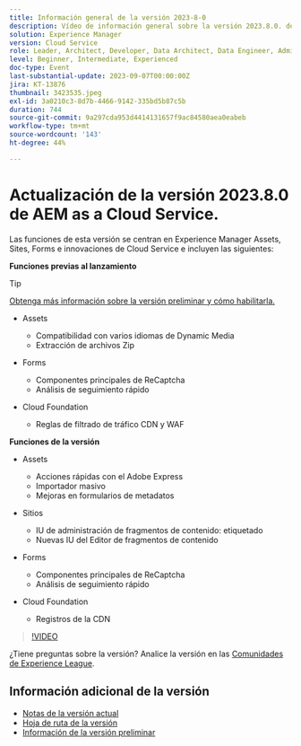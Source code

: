 ```yaml
---
title: Información general de la versión 2023-8-0
description: Vídeo de información general sobre la versión 2023.8.0. de Adobe Experience Manager as a Cloud Service
solution: Experience Manager
version: Cloud Service
role: Leader, Architect, Developer, Data Architect, Data Engineer, Admin, User
level: Beginner, Intermediate, Experienced
doc-type: Event
last-substantial-update: 2023-09-07T00:00:00Z
jira: KT-13876
thumbnail: 3423535.jpeg
exl-id: 3a0210c3-8d7b-4466-9142-335bd5b87c5b
duration: 744
source-git-commit: 9a297cda953d4414131657f9ac84580aea0eabeb
workflow-type: tm+mt
source-wordcount: '143'
ht-degree: 44%

---
```


# Actualización de la versión 2023.8.0 de AEM as a Cloud Service.

Las funciones de esta versión se centran en Experience Manager Assets, Sites, Forms e innovaciones de Cloud Service e incluyen las siguientes:

**Funciones previas al lanzamiento**

>[!TIP]
>
>[Obtenga más información sobre la versión preliminar y cómo habilitarla.](https://experienceleague.adobe.com/docs/experience-manager-cloud-service/content/release-notes/prerelease.html?lang=es)

* Assets
   * Compatibilidad con varios idiomas de Dynamic Media
   * Extracción de archivos Zip

* Forms
   * Componentes principales de ReCaptcha
   * Análisis de seguimiento rápido

* Cloud Foundation
   * Reglas de filtrado de tráfico CDN y WAF

**Funciones de la versión**

* Assets
   * Acciones rápidas con el Adobe Express
   * Importador masivo
   * Mejoras en formularios de metadatos

* Sitios
   * IU de administración de fragmentos de contenido: etiquetado
   * Nuevas IU del Editor de fragmentos de contenido

* Forms
   * Componentes principales de ReCaptcha
   * Análisis de seguimiento rápido

* Cloud Foundation
   * Registros de la CDN

>[!VIDEO](https://video.tv.adobe.com/v/3423535/?learn=on)

¿Tiene preguntas sobre la versión?  Analice la versión en las [Comunidades de Experience League](https://adobe.ly/3syyBwe).

## Información adicional de la versión

* [Notas de la versión actual](https://experienceleague.adobe.com/docs/experience-manager-cloud-service/content/release-notes/home.html?lang=es)
* [Hoja de ruta de la versión](https://experienceleague.adobe.com/docs/experience-manager-release-information/aem-release-updates/update-releases-roadmap.html?lang=es)
* [Información de la versión preliminar](https://experienceleague.adobe.com/docs/experience-manager-cloud-service/content/release-notes/prerelease.html?lang=es)
